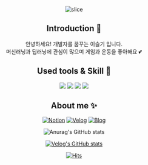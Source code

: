 <div align=center>

![slice](https://capsule-render.vercel.app/api?type=slice&color=auto&height=200&text=Hi%20there👋&fontAlign=70&rotate=13&fontAlignY=25&desc=seulzzang's%20GitHub&descAlign=70.&descAlignY=44)

## Introduction 🙌
안녕하세요! 개발자를 꿈꾸는 이슬기 입니다.  
머신러닝과 딥러닝에 관심이 많으며 게임과 운동을 좋아해요 💕

## Used tools & Skill 👀
<img src="https://img.shields.io/badge/Git-F05032?style=flat&logo=Git&logoColor=white"/>
<img src="https://img.shields.io/badge/VSCode-007ACC?style=flat&logo=Visual Studio Code&logoColor=white"/>
<img src="https://img.shields.io/badge/AWS-232F3E?style=flat&logo=Amazon AWS&logoColor=white"/>
<img src="https://img.shields.io/badge/Python-3776AB?style=flat&logo=Python&logoColor=white"/>

## About me ✨
[![Notion](https://img.shields.io/badge/Notion-000000?style=flat&logo=Notion&logoColor=white)](https://rain-belt-3e4.notion.site/a2dfda60244a4a86bef0f53320d2fe12)
[![Velog](https://img.shields.io/badge/Velog-20C997?style=flat&logo=Velog&logoColor=white)](https://velog.io/@seulki971227)
[![Blog](https://img.shields.io/badge/Blog-03C75A?style=flat&logo=Naver&logoColor=white)](https://blog.naver.com/doobeauty)

![Anurag's GitHub stats](https://github-readme-stats.vercel.app/api?username=Lee-Seulki&show_icons=true&theme=radical)

[![Velog's GitHub stats](https://velog-readme-stats.vercel.app/api?name=seulki971227)](https://velog.io/@zaman17)

[![Hits](https://hits.seeyoufarm.com/api/count/incr/badge.svg?url=https%3A%2F%2Fgithub.com%2FLee-Seulki&count_bg=%2379C83D&title_bg=%23555555&icon=&icon_color=%23E7E7E7&title=hits&edge_flat=false)](https://hits.seeyoufarm.com)

<!--
**Lee-Seulki/Lee-Seulki** is a ✨ _special_ ✨ repository because its `README.md` (this file) appears on your GitHub profile.

Here are some ideas to get you started:

- 🔭 I’m currently working on ...
- 🌱 I’m currently learning ...
- 👯 I’m looking to collaborate on ...
- 🤔 I’m looking for help with ...
- 💬 Ask me about ...
- 📫 How to reach me: ...
- 😄 Pronouns: ...
- ⚡ Fun fact: ...
-->
</div>
